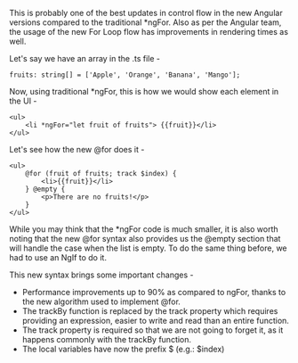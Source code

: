 This is probably one of the best updates in control flow in the new Angular versions compared to the traditional *ngFor. Also as per the Angular team, the usage of the new For Loop flow has improvements in rendering times as well.

Let's say we have an array in the .ts file -

    fruits: string[] = ['Apple', 'Orange', 'Banana', 'Mango'];

Now, using traditional *ngFor, this is how we would show each element in the UI - 

    <ul>
        <li *ngFor="let fruit of fruits"> {{fruit}}</li>
    </ul>

Let's see how the new @for does it - 

    <ul>
        @for (fruit of fruits; track $index) {
            <li>{{fruit}}</li>
        } @empty {
            <p>There are no fruits!</p>
        }
    </ul>

While you may think that the *ngFor code is much smaller, it is also worth noting that the new @for syntax also provides us the @empty section that will handle the case when the list is empty. To do the same thing before, we had to use an NgIf to do it.

This new syntax brings some important changes -

 - Performance improvements up to 90% as compared to ngFor, thanks to the new algorithm used to implement @for.
 - The trackBy function is replaced by the track property which requires providing an expression, easier to write and read than an entire function.
 - The track property is required so that we are not going to forget it, as it happens commonly with the trackBy function.
 - The local variables have now the prefix $ (e.g.: $index)



